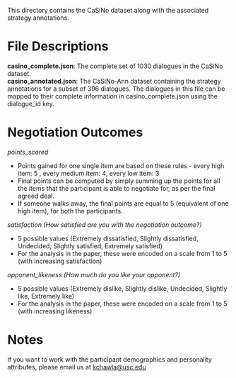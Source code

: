 
This directory contains the CaSiNo dataset along with the associated strategy annotations.

# File Descriptions

**casino_complete.json**: The complete set of 1030 dialogues in the CaSiNo dataset.\
**casino_annotated.json**: The CaSiNo-Ann dataset containing the strategy annotations for a subset of 396 dialogues. The dialogues in this file can be mapped to their complete information in casino_complete.json using the dialogue_id key.

# Negotiation Outcomes

*points_scored*
 * Points gained for one single item are based on these rules - every high item: 5 , every medium item: 4, every low item: 3
 * Final points can be computed by simply summing up the points for all the items that the participant is able to negotiate for, as per the final agreed deal.
 * If someone walks away, the final points are equal to 5 (equivalent of one high item), for both the participants.

*satisfaction (How satisfied are you with the negotiation outcome?)* 
 * 5 possible values (Extremely dissatisfied, Slightly dissatisfied, Undecided, Slightly satisfied, Extremely satisfied)
 * For the analysis in the paper, these were encoded on a scale from 1 to 5 (with increasing satisfaction)

*opponent_likeness (How much do you like your opponent?)*
* 5 possible values (Extremely dislike, Slightly dislike, Undecided, Slightly like, Extremely like)
* For the analysis in the paper, these were encoded on a scale from 1 to 5 (with increasing likeness)

# Notes

If you want to work with the participant demographics and personality attributes, please email us at kchawla@usc.edu
